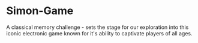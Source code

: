 # Simon-Game
A classical memory challenge - sets the stage for our exploration into this iconic electronic game known for it's ability to captivate players of all ages. 
